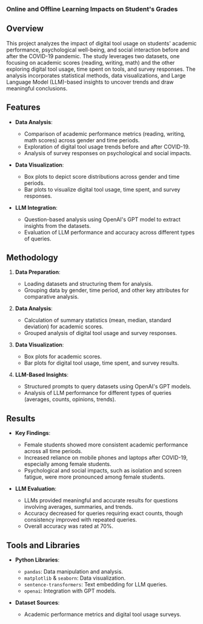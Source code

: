 ### Online and Offline Learning Impacts on Student's Grades

## Overview

This project analyzes the impact of digital tool usage on students' academic performance, psychological well-being, and social interaction before and after the COVID-19 pandemic. The study leverages two datasets, one focusing on academic scores (reading, writing, math) and the other exploring digital tool usage, time spent on tools, and survey responses. The analysis incorporates statistical methods, data visualizations, and Large Language Model (LLM)-based insights to uncover trends and draw meaningful conclusions.

## Features

- **Data Analysis**:
  - Comparison of academic performance metrics (reading, writing, math scores) across gender and time periods.
  - Exploration of digital tool usage trends before and after COVID-19.
  - Analysis of survey responses on psychological and social impacts.

- **Data Visualization**:
  - Box plots to depict score distributions across gender and time periods.
  - Bar plots to visualize digital tool usage, time spent, and survey responses.

- **LLM Integration**:
  - Question-based analysis using OpenAI's GPT model to extract insights from the datasets.
  - Evaluation of LLM performance and accuracy across different types of queries.

## Methodology

1. **Data Preparation**:
   - Loading datasets and structuring them for analysis.
   - Grouping data by gender, time period, and other key attributes for comparative analysis.

2. **Data Analysis**:
   - Calculation of summary statistics (mean, median, standard deviation) for academic scores.
   - Grouped analysis of digital tool usage and survey responses.

3. **Data Visualization**:
   - Box plots for academic scores.
   - Bar plots for digital tool usage, time spent, and survey results.

4. **LLM-Based Insights**:
   - Structured prompts to query datasets using OpenAI's GPT models.
   - Analysis of LLM performance for different types of queries (averages, counts, opinions, trends).

## Results

- **Key Findings**:
  - Female students showed more consistent academic performance across all time periods.
  - Increased reliance on mobile phones and laptops after COVID-19, especially among female students.
  - Psychological and social impacts, such as isolation and screen fatigue, were more pronounced among female students.

- **LLM Evaluation**:
  - LLMs provided meaningful and accurate results for questions involving averages, summaries, and trends.
  - Accuracy decreased for queries requiring exact counts, though consistency improved with repeated queries.
  - Overall accuracy was rated at 70%.

## Tools and Libraries

- **Python Libraries**:
  - `pandas`: Data manipulation and analysis.
  - `matplotlib` & `seaborn`: Data visualization.
  - `sentence-transformers`: Text embedding for LLM queries.
  - `openai`: Integration with GPT models.

- **Dataset Sources**:
  - Academic performance metrics and digital tool usage surveys.